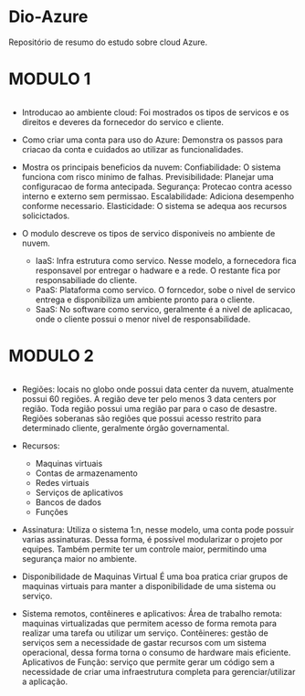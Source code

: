 # Dio-Azure
Repositório de resumo do estudo sobre cloud Azure.

# MODULO 1 <h6>
   - Introducao ao ambiente cloud:
      Foi mostrados os tipos de servicos e os direitos e deveres da fornecedor do servico e cliente.
      
   - Como criar uma conta para uso do Azure:
     Demonstra os passos para criacao da conta e cuidados ao utilizar as funcionalidades.
   
   - Mostra os principais beneficios da nuvem: 
         Confiabilidade: O sistema funciona com risco minimo de falhas.
         Previsibilidade: Planejar uma configuracao de forma antecipada.
         Segurança: Protecao contra acesso interno e externo sem permissao. 
         Escalabilidade: Adiciona desempenho conforme necessario.
         Elasticidade: O sistema se adequa aos recursos solicictados.
   
   - O modulo descreve os tipos de servico disponiveis no ambiente de nuvem.
      * IaaS: Infra estrutura como servico. Nesse modelo, a fornecedora fica responsavel por entregar o hadware e a rede. O restante fica por responsabiliade do cliente.
      * PaaS: Plataforma como servico. O forncedor, sobe o nivel de servico entrega e disponibiliza um ambiente pronto para o cliente.
      * SaaS: No software como servico, geralmente é a nivel de aplicacao, onde o cliente possui o menor nivel de responsabilidade. 

# MODULO 2 <h6>
- Regiões: locais no globo onde possui data center da nuvem, atualmente possui 60 regiões. A região deve ter pelo menos 3 data centers por região. Toda região possui uma região par para o caso de desastre. Regiões soberanas são regiões que possui acesso restrito para determinado cliente, geralmente órgão governamental. 

- Recursos:
	* Maquinas virtuais
	* Contas de armazenamento
	* Redes virtuais
	* Serviços de aplicativos
	* Bancos de dados
	* Funções

- Assinatura:
	Utiliza o sistema 1:n, nesse modelo, uma conta pode possuir varias assinaturas. Dessa forma, é possível modularizar o projeto por equipes. Também permite ter um controle maior, permitindo uma segurança maior no ambiente.

- Disponibilidade de Maquinas Virtual
	É uma boa pratica criar grupos de maquinas virtuais para manter a disponibilidade de uma sistema ou serviço.

- Sistema remotos, contêineres e aplicativos:
	Área de trabalho remota: maquinas virtualizadas que permitem acesso de forma remota para realizar uma tarefa ou utilizar um serviço. 
	Contêineres: gestão de serviços sem a necessidade de gastar recursos com um sistema operacional, dessa forma torna o consumo de hardware mais eficiente.
	Aplicativos de Função: serviço que permite gerar um código sem a necessidade de criar uma infraestrutura completa para gerenciar/utilizar a aplicação.
